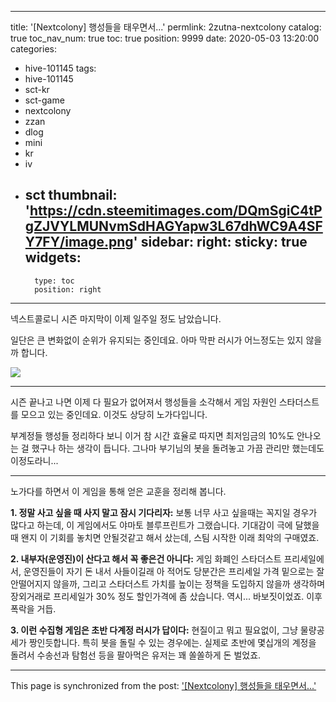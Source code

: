 
---
title: '[Nextcolony] 행성들을 태우면서...'
permlink: 2zutna-nextcolony
catalog: true
toc_nav_num: true
toc: true
position: 9999
date: 2020-05-03 13:20:00
categories:
- hive-101145
tags:
- hive-101145
- sct-kr
- sct-game
- nextcolony
- zzan
- dlog
- mini
- kr
- iv
- sct
thumbnail: 'https://cdn.steemitimages.com/DQmSgiC4tPgZJVYLMUNvmSdHAGYapw3L67dhWC9A4SFY7FY/image.png'
sidebar:
    right:
        sticky: true
widgets:
    -
        type: toc
        position: right
---


넥스트콜로니 시즌 마지막이 이제 일주일 정도 남았습니다. 

일단은 큰 변화없이 순위가 유지되는 중인데요. 아마 막판 러시가 어느정도는 있지 않을까 합니다.

![](https://cdn.steemitimages.com/DQmSgiC4tPgZJVYLMUNvmSdHAGYapw3L67dhWC9A4SFY7FY/image.png)
<br>

---

시즌 끝나고 나면 이제 다 필요가 없어져서 행성들을 소각해서 게임 자원인 스타더스트를 모으고 있는 중인데요. 이것도 상당히 노가다입니다.

부계정들 행성들 정리하다 보니 이거 참 시간 효율로 따지면 최저임금의 10%도 안나오는 걸 했구나 하는 생각이 듭니다. 그나마 부기님의 봇을 돌려놓고 가끔 관리만 했는데도 이정도라니...

---

노가다를 하면서 이 게임을 통해 얻은 교훈을 정리해 봅니다.

**1. 정말 사고 싶을 때 사지 말고 잠시 기다리자:** 보통 너무 사고 싶을때는 꼭지일 경우가 많다고 하는데, 이 게임에서도 야마토 블루프린트가 그랬습니다. 기대감이 극에 달했을 때 왠지 이 기회를 놓치면 안될것같고 해서 샀는데, 스팀 시작한 이래 최악의 구매였죠.

**2. 내부자(운영진)이 산다고 해서 꼭 좋은건 아니다:** 게임 화폐인 스타더스트 프리세일에서, 운영진들이 자기 돈 내서 사들이길래 아 적어도 당분간은 프리세일 가격 밑으로는 잘 안떨어지지 않을까, 그리고 스타더스트 가치를 높이는 정책을 도입하지 않을까 생각하며 장외거래로 프리세일가 30% 정도 할인가격에 좀 샀습니다. 역시... 바보짓이었죠. 이후 폭락을 거듭.

**3. 이런 수집형 게임은 초반 다계정 러시가 답이다:** 현질이고 뭐고 필요없이, 그냥 물량공세가 짱인듯합니다. 특히 봇을 돌릴 수 있는 경우에는. 실제로 초반에 몇십개의 계정을 돌려서 수송선과 탐험선 등을 팔아먹은 유저는 꽤 쏠쏠하게 돈 벌었죠.

- - -

This page is synchronized from the post: ['[Nextcolony] 행성들을 태우면서...'](https://steemit.com/@glory7/2zutna-nextcolony)
